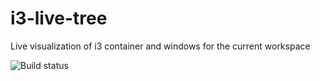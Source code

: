 # i3-live-tree
Live visualization of i3 container and windows for the current workspace

![Build status](https://github.com/davla/i3-live-tree/workflows/Test%20and%20lint/badge.svg)
